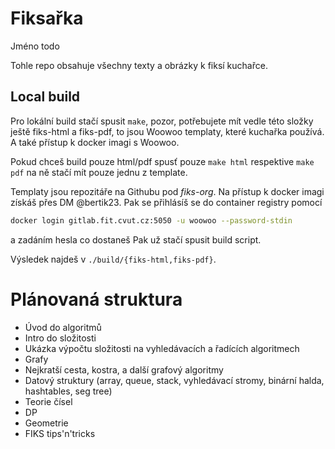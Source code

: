 # Fiksařka

Jméno todo

Tohle repo obsahuje všechny texty a obrázky k fiksí kuchařce.

## Local build

Pro lokální build stačí spusit `make`, pozor, potřebujete mít vedle této složky
ještě fiks-html a fiks-pdf, to jsou Woowoo templaty, které kuchařka používá. A také přístup k docker imagi s Woowoo.


Pokud chceš build pouze html/pdf spusť pouze `make html` respektive `make pdf` na ně stačí mít pouze jednu z template.


Templaty jsou repozitáře na Githubu pod *fiks-org*. Na přístup k docker imagi získáš přes DM @bertik23.
Pak se přihlásíš se do container registry pomocí
```bash
docker login gitlab.fit.cvut.cz:5050 -u woowoo --password-stdin
```
a zadáním hesla co dostaneš
Pak už stačí spusit build script.


Výsledek najdeš v `./build/{fiks-html,fiks-pdf}`.


# Plánovaná struktura
* Úvod do algoritmů
* Intro do složitosti
* Ukázka výpočtu složitosti na vyhledávacích a řadících algoritmech
* Grafy
* Nejkratší cesta, kostra, a další grafový algoritmy
* Datový struktury (array, queue, stack, vyhledávací stromy, binární halda, hashtables, seg tree)
* Teorie čísel
* DP
* Geometrie
* FIKS tips'n'tricks

